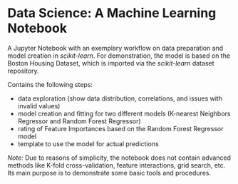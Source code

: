# Data Science: A Machine Learning Notebook
A Jupyter Notebook with an exemplary workflow on data preparation and model creation in *scikit-learn*. For demonstration, the model is based on the Boston Housing Dataset, which is imported via the *scikit-learn* dataset repository.

Contains the following steps:
- data exploration (show data distribution, correlations, and issues with invalid values)
- model creation and fitting for two different models (K-nearest Neighbors Regressor and Random Forest Regressor)
- rating of Feature Importances based on the Random Forest Regressor model
- template to use the model for actual predictions

*Note:* Due to reasons of simplicity, the notebook does not contain advanced methods like K-fold cross-validation, feature interactions, grid search, etc. Its main purpose is to demonstrate some basic tools and procedures.
